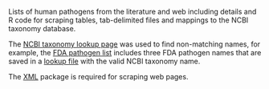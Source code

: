 
Lists of human pathogens from the literature and web including details and R code for scraping tables, tab-delimited files and mappings to the NCBI taxonomy database. 

The [NCBI taxonomy lookup page](http://www.ncbi.nlm.nih.gov/Taxonomy/TaxIdentifier/tax_identifier.cgi) was used to find non-matching names, for example, the [FDA pathogen list](FDA/FDA.tsv) includes three FDA pathogen names that are saved in a [lookup file](FDA/FDAtoNCBI.tsv) with the valid NCBI taxonomy name.

The [XML](https://cran.r-project.org/web/packages/XML/index.html) package is required for scraping web pages.

